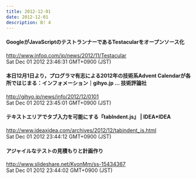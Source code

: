 ```yaml
---
title: 2012-12-01
date: 2012-12-01
description: B! 4
---
```


#### GoogleがJavaScriptのテストランナーであるTestacularをオープンソース化
http://www.infoq.com/jp/news/2012/11/Testacular<br>
Sat Dec 01 2012 23:46:31 GMT+0900 (JST)<br>


#### 本日12月1日より，プログラマ有志による2012年の技術系Advent Calendarが各所ではじまる：インフォメーション｜gihyo.jp … 技術評論社
http://gihyo.jp/news/info/2012/12/0101<br>
Sat Dec 01 2012 23:45:01 GMT+0900 (JST)<br>


#### テキストエリアでタブ入力を可能にする『tabIndent.js』 | IDEA*IDEA
http://www.ideaxidea.com/archives/2012/12/tabindent_js.html<br>
Sat Dec 01 2012 23:44:12 GMT+0900 (JST)<br>


#### アジャイルなテストの見積もりと計画作り
http://www.slideshare.net/KyonMm/ss-15434367<br>
Sat Dec 01 2012 23:44:02 GMT+0900 (JST)<br>


